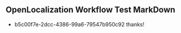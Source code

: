 ## OpenLocalization Workflow Test MarkDown
* b5c00f7e-2dcc-4386-99a6-79547b950c92 
thanks!<!--HONumber=Mar16_HO2-->
